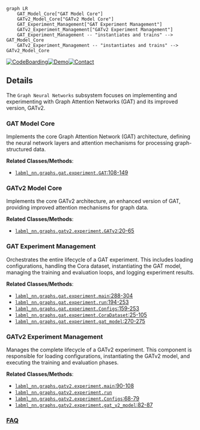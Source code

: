 ```mermaid
graph LR
    GAT_Model_Core["GAT Model Core"]
    GATv2_Model_Core["GATv2 Model Core"]
    GAT_Experiment_Management["GAT Experiment Management"]
    GATv2_Experiment_Management["GATv2 Experiment Management"]
    GAT_Experiment_Management -- "instantiates and trains" --> GAT_Model_Core
    GATv2_Experiment_Management -- "instantiates and trains" --> GATv2_Model_Core
```

[![CodeBoarding](https://img.shields.io/badge/Generated%20by-CodeBoarding-9cf?style=flat-square)](https://github.com/CodeBoarding/GeneratedOnBoardings)[![Demo](https://img.shields.io/badge/Try%20our-Demo-blue?style=flat-square)](https://www.codeboarding.org/demo)[![Contact](https://img.shields.io/badge/Contact%20us%20-%20contact@codeboarding.org-lightgrey?style=flat-square)](mailto:contact@codeboarding.org)

## Details

The `Graph Neural Networks` subsystem focuses on implementing and experimenting with Graph Attention Networks (GAT) and its improved version, GATv2.

### GAT Model Core
Implements the core Graph Attention Network (GAT) architecture, defining the neural network layers and attention mechanisms for processing graph-structured data.


**Related Classes/Methods**:

- <a href="https://github.com/labmlai/annotated_deep_learning_paper_implementations/blob/master/labml_nn/graphs/gat/experiment.py#L108-L149" target="_blank" rel="noopener noreferrer">`labml_nn.graphs.gat.experiment.GAT`:108-149</a>


### GATv2 Model Core
Implements the core GATv2 architecture, an enhanced version of GAT, providing improved attention mechanisms for graph data.


**Related Classes/Methods**:

- <a href="https://github.com/labmlai/annotated_deep_learning_paper_implementations/blob/master/labml_nn/graphs/gatv2/experiment.py#L20-L65" target="_blank" rel="noopener noreferrer">`labml_nn.graphs.gatv2.experiment.GATv2`:20-65</a>


### GAT Experiment Management
Orchestrates the entire lifecycle of a GAT experiment. This includes loading configurations, handling the Cora dataset, instantiating the GAT model, managing the training and evaluation loops, and logging experiment results.


**Related Classes/Methods**:

- <a href="https://github.com/labmlai/annotated_deep_learning_paper_implementations/blob/master/labml_nn/graphs/gat/experiment.py#L288-L304" target="_blank" rel="noopener noreferrer">`labml_nn.graphs.gat.experiment.main`:288-304</a>
- <a href="https://github.com/labmlai/annotated_deep_learning_paper_implementations/blob/master/labml_nn/graphs/gat/experiment.py#L194-L253" target="_blank" rel="noopener noreferrer">`labml_nn.graphs.gat.experiment.run`:194-253</a>
- <a href="https://github.com/labmlai/annotated_deep_learning_paper_implementations/blob/master/labml_nn/graphs/gat/experiment.py#L159-L253" target="_blank" rel="noopener noreferrer">`labml_nn.graphs.gat.experiment.Configs`:159-253</a>
- <a href="https://github.com/labmlai/annotated_deep_learning_paper_implementations/blob/master/labml_nn/graphs/gat/experiment.py#L25-L105" target="_blank" rel="noopener noreferrer">`labml_nn.graphs.gat.experiment.CoraDataset`:25-105</a>
- <a href="https://github.com/labmlai/annotated_deep_learning_paper_implementations/blob/master/labml_nn/graphs/gat/experiment.py#L270-L275" target="_blank" rel="noopener noreferrer">`labml_nn.graphs.gat.experiment.gat_model`:270-275</a>


### GATv2 Experiment Management
Manages the complete lifecycle of a GATv2 experiment. This component is responsible for loading configurations, instantiating the GATv2 model, and executing the training and evaluation phases.


**Related Classes/Methods**:

- <a href="https://github.com/labmlai/annotated_deep_learning_paper_implementations/blob/master/labml_nn/graphs/gatv2/experiment.py#L90-L108" target="_blank" rel="noopener noreferrer">`labml_nn.graphs.gatv2.experiment.main`:90-108</a>
- <a href="https://github.com/labmlai/annotated_deep_learning_paper_implementations/blob/master/labml_nn/graphs/gatv2/experiment.py" target="_blank" rel="noopener noreferrer">`labml_nn.graphs.gatv2.experiment.run`</a>
- <a href="https://github.com/labmlai/annotated_deep_learning_paper_implementations/blob/master/labml_nn/graphs/gatv2/experiment.py#L68-L79" target="_blank" rel="noopener noreferrer">`labml_nn.graphs.gatv2.experiment.Configs`:68-79</a>
- <a href="https://github.com/labmlai/annotated_deep_learning_paper_implementations/blob/master/labml_nn/graphs/gatv2/experiment.py#L82-L87" target="_blank" rel="noopener noreferrer">`labml_nn.graphs.gatv2.experiment.gat_v2_model`:82-87</a>




### [FAQ](https://github.com/CodeBoarding/GeneratedOnBoardings/tree/main?tab=readme-ov-file#faq)